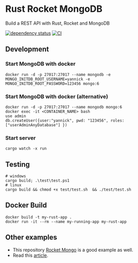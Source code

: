 # Rust Rocket MongoDB

Build a REST API with Rust, Rocket and MongoDB

[![dependency status](https://deps.rs/repo/github/yandeu/rust-rocket-mongodb/status.svg)](https://deps.rs/repo/github/yandeu/rust-rocket-mongodb)
[![CI](https://github.com/yandeu/rust-rocket-mongodb/actions/workflows/main.yml/badge.svg)](https://github.com/yandeu/rust-rocket-mongodb/actions/workflows/main.yml)

## Development

### Start MongoDB with docker

```console
docker run -d -p 27017:27017 --name mongodb -e MONGO_INITDB_ROOT_USERNAME=yannick -e MONGO_INITDB_ROOT_PASSWORD=123456 mongo:6
```

### Start MongoDB with docker (alternative)

```console
docker run -d -p 27017:27017 --name mongodb mongo:6
docker exec -it <CONTAINER_NAME> bash
use admin
db.createUser({user:"yannick", pwd: "123456", roles: ["userAdminAnyDatabase"] })
```

### Start server

```console
cargo watch -x run
```

## Testing

```console
# windows
cargo build; .\test\test.ps1
# linux
cargo build && chmod +x test/test.sh  && ./test/test.sh
```

## Docker Build

```console
docker build -t my-rust-app .
docker run -it --rm --name my-running-app my-rust-app
```

## Other examples

- This repository [Rocket Mongo](https://github.com/marirs/rocket-mongo) is a good example as well.
- Read this [article](https://dev.to/hackmamba/build-a-rest-api-with-rust-and-mongodb-rocket-version-ah5).
